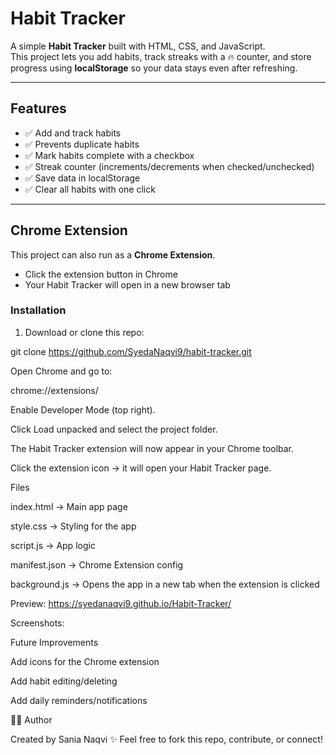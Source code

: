 # Habit Tracker

A simple **Habit Tracker** built with HTML, CSS, and JavaScript.  
This project lets you add habits, track streaks with a 🔥 counter, and store progress using **localStorage** so your data stays even after refreshing.

---

## Features
- ✅ Add and track habits  
- ✅ Prevents duplicate habits  
- ✅ Mark habits complete with a checkbox  
- ✅ Streak counter (increments/decrements when checked/unchecked)  
- ✅ Save data in localStorage  
- ✅ Clear all habits with one click  

---

## Chrome Extension
This project can also run as a **Chrome Extension**.  

- Click the extension button in Chrome  
- Your Habit Tracker will open in a new browser tab  

### Installation
1. Download or clone this repo:

git clone https://github.com/SyedaNaqvi9/habit-tracker.git

Open Chrome and go to:

chrome://extensions/

Enable Developer Mode (top right).

Click Load unpacked and select the project folder.

The Habit Tracker extension will now appear in your Chrome toolbar.

Click the extension icon → it will open your Habit Tracker page.

Files

index.html → Main app page

style.css → Styling for the app

script.js → App logic

manifest.json → Chrome Extension config

background.js → Opens the app in a new tab when the extension is clicked

Preview: https://syedanaqvi9.github.io/Habit-Tracker/

Screenshots:

Future Improvements

Add icons for the Chrome extension

Add habit editing/deleting

Add daily reminders/notifications

👩‍💻 Author

Created by Sania Naqvi ✨ Feel free to fork this repo, contribute, or connect!
